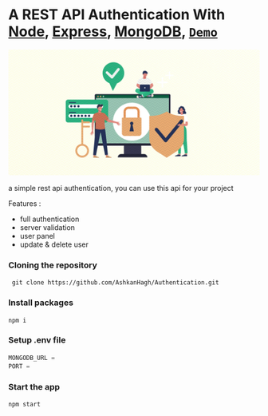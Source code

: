 # A REST API Authentication With [Node](https://nodejs.org/), [Express](https://expressjs.com/), [MongoDB](https://www.mongodb.com/), [`Demo`](https://nervous-hosiery-bat.cyclic.app/)


<img src="image/Authentication.jpg" max-width="100%"/>

a simple rest api authentication, you can use this api for your project

Features :

* full authentication
* server validation
* user panel
* update & delete user

### Cloning the repository
```
 git clone https://github.com/AshkanHagh/Authentication.git
```

### Install packages
```
npm i
```

### Setup .env file
``` javascript
MONGODB_URL = 
PORT = 
```

### Start the app
```
npm start
```